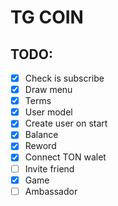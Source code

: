 # TG COIN

## TODO:
- [x] Check is subscribe
- [x] Draw menu
- [x] Terms
- [x] User model
- [x] Create user on start
- [x] Balance
- [x] Reword
- [x] Connect TON walet
- [ ] Invite friend
- [x] Game
- [ ] Ambassador